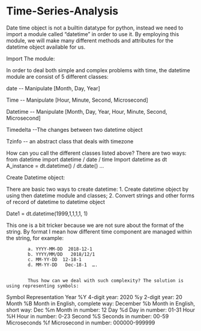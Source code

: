 # Time-Series-Analysis
Date time object is not a builtin datatype for python, instead we need to import a module called “datetime” in order to use it. By employing this module, we will  make many different methods and attributes for the datetime object available for us.

Import The module:

In order to deal both simple and complex problems with time, the datetime module are consist of 5 different classes:

date -- Manipulate [Month, Day, Year]

Time -- Manipulate [Hour, Minute, Second, Microsecond]

Datetime -- Manipulate [Month, Day, Year, Hour, Minute, Second, Microsecond]

Timedelta --The changes between two datetime object

Tzinfo -- an abstract class that deals with timezone

How can you call the different classes listed above? There are two ways:
from datetime import datetime / date / time
Import datetime as dt
A_instance = dt.datetime() / dt.date() ...

Create Datetime object:

There are basic two ways to create datetime: 1. Create datetime object by using then datetime module and classes; 2. Convert strings and other forms of record of datetime to datetime object

Date1 = dt.datetime(1999,1,1,1,1, 1)

This one is a bit tricker because we are not sure about the format of the string. By format I mean how different time component are managed within the string, for example:

            a. YYYY-MM-DD  2018-12-1
            b. YYYY/MM/DD   2018/12/1
            c. MM-YY-DD  12-18-1                    
            d. MM-YY-DD   Dec-18-1  ….

         
            Thus how can we deal with such complexity? The solution is using representing symbols:
 


Symbol
Representation
Year 
%Y
4-digit year: 2020
%y
2-digit year: 20
Month
%B
Month in English, complete way: December
%b
Month in English, short way: Dec
%m
Month in number: 12
Day
%d
Day in number: 01-31
Hour
%H
Hour in number: 0-23
Second
%S
Seconds in number: 00-59
Microseconds
%f
Microsecond in number: 000000-999999


